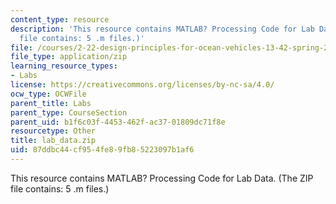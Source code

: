 ```yaml
---
content_type: resource
description: 'This resource contains MATLAB? Processing Code for Lab Data. (The ZIP
  file contains: 5 .m files.)'
file: /courses/2-22-design-principles-for-ocean-vehicles-13-42-spring-2005/87ddbc44cf954fe89fb85223097b1af6_lab_data.zip
file_type: application/zip
learning_resource_types:
- Labs
license: https://creativecommons.org/licenses/by-nc-sa/4.0/
ocw_type: OCWFile
parent_title: Labs
parent_type: CourseSection
parent_uid: b1f6c03f-4453-462f-ac37-01809dc71f8e
resourcetype: Other
title: lab_data.zip
uid: 87ddbc44-cf95-4fe8-9fb8-5223097b1af6
---
```

This resource contains MATLAB? Processing Code for Lab Data. (The ZIP file contains: 5 .m files.)